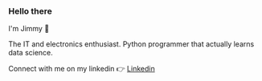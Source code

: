 ### Hello there
I'm Jimmy :wave:

The IT and electronics enthusiast. Python programmer that actually learns data science.

Connect with me on my linkedin :point_right: [Linkedin](https://www.linkedin.com/in/mikołaj-d-921b3a178)
